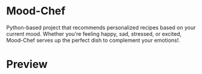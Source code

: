 # Mood-Chef
Python-based project that recommends personalized recipes based on your current mood. Whether you're feeling happy, sad, stressed, or excited, Mood-Chef serves up the perfect dish to complement your emotions!.

# Preview

